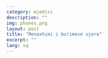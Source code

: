 ```yaml
---
category: mjedisi
description: ""
img: phones.png
layout: post
title: "Menaxhimi i burimeve ujore"
excerpt: ""
lang: sq
---
```

